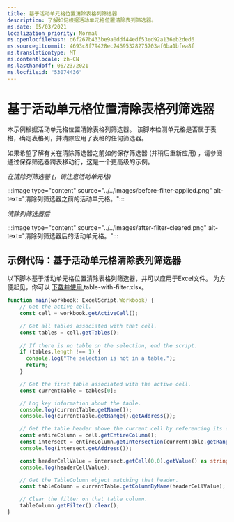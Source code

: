 ```yaml
---
title: 基于活动单元格位置清除表格列筛选器
description: 了解如何根据活动单元格位置清除表列筛选器。
ms.date: 05/03/2021
localization_priority: Normal
ms.openlocfilehash: d6f267b433be9a0ddf44edf53ed92a136eb2ded6
ms.sourcegitcommit: 4693c8f79428ec74695328275703af0ba1bfea8f
ms.translationtype: MT
ms.contentlocale: zh-CN
ms.lasthandoff: 06/23/2021
ms.locfileid: "53074436"
---
```

# <a name="clear-table-column-filter-based-on-active-cell-location"></a>基于活动单元格位置清除表格列筛选器

本示例根据活动单元格位置清除表格列筛选器。 该脚本检测单元格是否属于表格，确定表格列，并清除应用了表格的任何筛选器。

如果希望了解有关在清除筛选器之前如何保存筛选器 (并稍后重新应用) ，请参阅通过保存筛选器跨表移动行，这是一个更[](move-rows-across-tables.md)高级的示例。

_在清除列筛选器 (，请注意活动单元格)_

:::image type="content" source="../../images/before-filter-applied.png" alt-text="清除列筛选器之前的活动单元格。":::

_清除列筛选器后_

:::image type="content" source="../../images/after-filter-cleared.png" alt-text="清除列筛选器后的活动单元格。":::

## <a name="sample-code-clear-table-column-filter-based-on-active-cell"></a>示例代码：基于活动单元格清除表列筛选器

以下脚本基于活动单元格位置清除表格列筛选器，并可以应用于Excel文件。 为方便起见，你可以 <a href="table-with-filter.xlsx"> 下载并使用 </a>table-with-filter.xlsx。

```TypeScript
function main(workbook: ExcelScript.Workbook) {
    // Get the active cell.
    const cell = workbook.getActiveCell();

    // Get all tables associated with that cell.
    const tables = cell.getTables();
    
    // If there is no table on the selection, end the script.
    if (tables.length !== 1) {
      console.log("The selection is not in a table.");
      return;
    }

    // Get the first table associated with the active cell.
    const currentTable = tables[0];

    // Log key information about the table.
    console.log(currentTable.getName());
    console.log(currentTable.getRange().getAddress());

    // Get the table header above the current cell by referencing its column.
    const entireColumn = cell.getEntireColumn();
    const intersect = entireColumn.getIntersection(currentTable.getRange());
    console.log(intersect.getAddress());

    const headerCellValue = intersect.getCell(0,0).getValue() as string;
    console.log(headerCellValue);

    // Get the TableColumn object matching that header.
    const tableColumn = currentTable.getColumnByName(headerCellValue);

    // Clear the filter on that table column.
    tableColumn.getFilter().clear();
}
```

